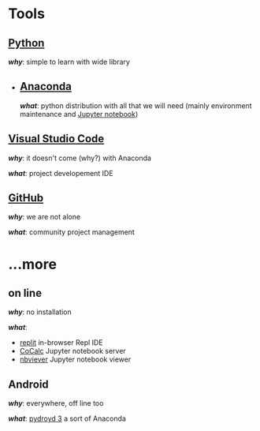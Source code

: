 # Tools

## [Python](https://www.python.org/)

***why***: simple to learn with wide library 

- ## [Anaconda](https://www.anaconda.com/products/individual)

    ***what***: python distribution with all that we will need (mainly environment maintenance and [Jupyter notebook](https://jupyter.org/))

## [Visual Studio Code](https://code.visualstudio.com/)
***why***: it doesn't come (why?) with Anaconda

***what***: project developement IDE


## [GitHub](https://github.com/)

***why***: we are not alone

***what***: community project management

# ...more

## on line
***why***: no installation

***what***:
- [replit](https://replit.com/) in-browser Repl IDE
- [CoCalc](https://cocalc.com/) Jupyter notebook server
- [nbviever](https://nbviewer.org/) Jupyter notebook viewer

## Android
***why***: everywhere, off line too

***what***: [pydroyd 3](https://play.google.com/store/search?q=pydroid&c=apps&hl=en&gl=US) a sort of Anaconda



